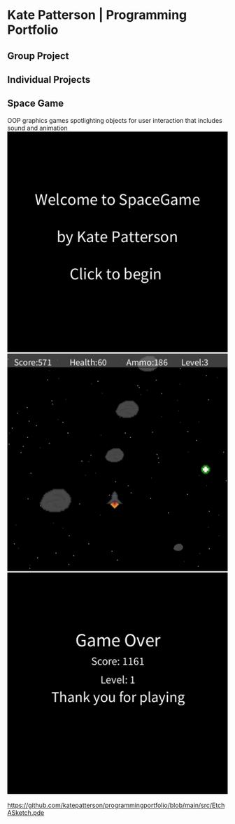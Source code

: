 # Kate Patterson | Programming Portfolio

## Group Project

## Individual Projects

## Space Game
OOP graphics games spotlighting objects for user interaction that includes sound and animation
![Spacegame Menu](https://github.com/katepatterson/programmingportfolio/blob/main/images/SpaceGameStart.png?raw=true)
![Spacegame Gameplay](https://github.com/katepatterson/programmingportfolio/blob/main/images/SpaceGamePlay.png?raw=true)
![Spacegame GameOver](https://github.com/katepatterson/programmingportfolio/blob/main/images/SpaceGameEnd.png?raw=true)

https://github.com/katepatterson/programmingportfolio/blob/main/src/EtchASketch.pde 

